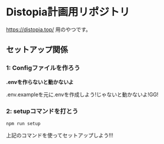 # Distopia計画用リポジトリ

https://distopia.top/ 用のやつです。

## セットアップ関係

### 1: Configファイルを作ろう

**.envを作らないと動かないよ**

.env.exampleを元に.envを作成しよう!じゃないと動かないよ!GG!

### 2: setupコマンドを打とう

```console
npm run setup
```

上記のコマンドを使ってセットアップしよう!!!
